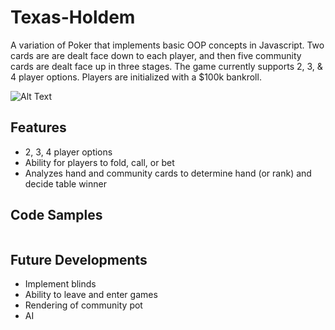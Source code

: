 # Texas-Holdem

A variation of Poker that implements basic OOP concepts in Javascript. Two cards are are dealt face down to each player, and then five community cards are dealt face up in three stages. The game currently supports 2, 3, & 4 player options. Players are initialized with a $100k bankroll. 

![Alt Text](https://i.imgur.com/VbVTNSJ.gif)

## Features
* 2, 3, 4 player options
* Ability for players to fold, call, or bet
* Analyzes hand and community cards to determine hand (or rank) and decide table winner

## Code Samples
```javascript

```


## Future Developments
* Implement blinds
* Ability to leave and enter games
* Rendering of community pot
* AI
